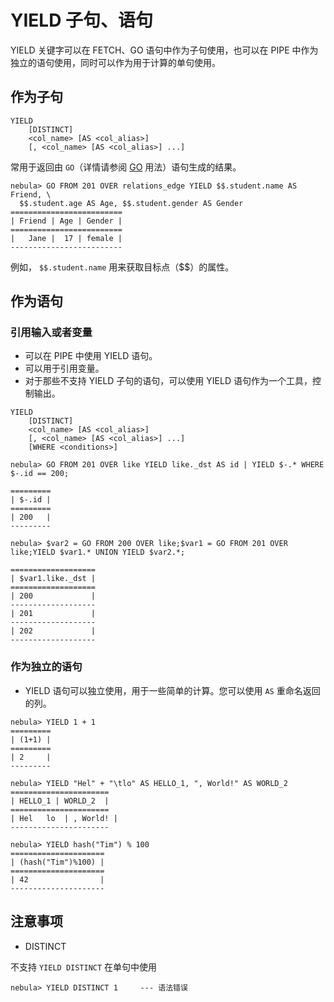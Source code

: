 # YIELD 子句、语句

YIELD 关键字可以在 FETCH、GO 语句中作为子句使用，也可以在 PIPE 中作为独立的语句使用，同时可以作为用于计算的单句使用。

## 作为子句

```
YIELD
    [DISTINCT]
    <col_name> [AS <col_alias>]
    [, <col_name> [AS <col_alias>] ...]
```

常用于返回由 `GO`（详情请参阅 [GO](go-syntax.md) 用法）语句生成的结果。

```ngql
nebula> GO FROM 201 OVER relations_edge YIELD $$.student.name AS Friend, \
  $$.student.age AS Age, $$.student.gender AS Gender
=========================
| Friend | Age | Gender |
=========================
|   Jane |  17 | female |
-------------------------
```

例如， `$$.student.name` 用来获取目标点（$$）的属性。

## 作为语句

### 引用输入或者变量

- 可以在 PIPE 中使用 YIELD 语句。
- 可以用于引用变量。
- 对于那些不支持 YIELD 子句的语句，可以使用 YIELD 语句作为一个工具，控制输出。

```
YIELD
    [DISTINCT]
    <col_name> [AS <col_alias>]
    [, <col_name> [AS <col_alias>] ...]
    [WHERE <conditions>]
```

```ngql
nebula> GO FROM 201 OVER like YIELD like._dst AS id | YIELD $-.* WHERE $-.id == 200;

=========
| $-.id |
=========
| 200   |
---------

nebula> $var2 = GO FROM 200 OVER like;$var1 = GO FROM 201 OVER like;YIELD $var1.* UNION YIELD $var2.*;

===================
| $var1.like._dst |
===================
| 200             |
-------------------
| 201             |
-------------------
| 202             |
-------------------
```

### 作为独立的语句

- YIELD 语句可以独立使用，用于一些简单的计算。您可以使用 `AS` 重命名返回的列。

```
nebula> YIELD 1 + 1
=========
| (1+1) |
=========
| 2     |
---------

nebula> YIELD "Hel" + "\tlo" AS HELLO_1, ", World!" AS WORLD_2
======================
| HELLO_1 | WORLD_2  |
======================
| Hel	lo  | , World! |
----------------------

nebula> YIELD hash("Tim") % 100
=====================
| (hash("Tim")%100) |
=====================
| 42                |
---------------------

```

## 注意事项

* DISTINCT

不支持 `YIELD DISTINCT` 在单句中使用

```ngql
nebula> YIELD DISTINCT 1     --- 语法错误
```
